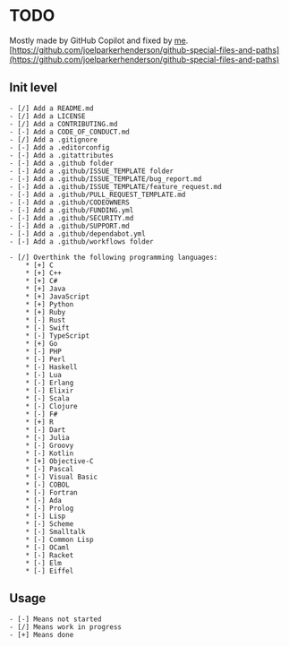 # TODO

Mostly made by GitHub Copilot and fixed by [me](https://github.com/PotatoMindPopper).
[https://github.com/joelparkerhenderson/github-special-files-and-paths](https://github.com/joelparkerhenderson/github-special-files-and-paths)

## Init level

    - [/] Add a README.md
    - [/] Add a LICENSE
    - [/] Add a CONTRIBUTING.md
    - [-] Add a CODE_OF_CONDUCT.md
    - [/] Add a .gitignore
    - [-] Add a .editorconfig
    - [-] Add a .gitattributes
    - [-] Add a .github folder
    - [-] Add a .github/ISSUE_TEMPLATE folder
    - [-] Add a .github/ISSUE_TEMPLATE/bug_report.md
    - [-] Add a .github/ISSUE_TEMPLATE/feature_request.md
    - [-] Add a .github/PULL_REQUEST_TEMPLATE.md
    - [-] Add a .github/CODEOWNERS
    - [-] Add a .github/FUNDING.yml
    - [-] Add a .github/SECURITY.md
    - [-] Add a .github/SUPPORT.md
    - [-] Add a .github/dependabot.yml
    - [-] Add a .github/workflows folder

    - [/] Overthink the following programming languages:
        * [+] C
        * [+] C++
        * [+] C#
        * [+] Java
        * [+] JavaScript
        * [+] Python
        * [+] Ruby
        * [-] Rust
        * [-] Swift
        * [-] TypeScript
        * [+] Go
        * [-] PHP
        * [-] Perl
        * [-] Haskell
        * [-] Lua
        * [-] Erlang
        * [-] Elixir
        * [-] Scala
        * [-] Clojure
        * [-] F#
        * [+] R
        * [-] Dart
        * [-] Julia
        * [-] Groovy
        * [-] Kotlin
        * [+] Objective-C
        * [-] Pascal
        * [-] Visual Basic
        * [-] COBOL
        * [-] Fortran
        * [-] Ada
        * [-] Prolog
        * [-] Lisp
        * [-] Scheme
        * [-] Smalltalk
        * [-] Common Lisp
        * [-] OCaml
        * [-] Racket
        * [-] Elm
        * [-] Eiffel

## Usage

    - [-] Means not started
    - [/] Means work in progress
    - [+] Means done
